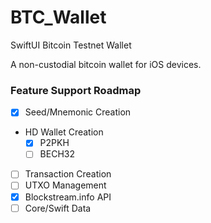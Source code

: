 # BTC_Wallet
SwiftUI Bitcoin Testnet Wallet

A non-custodial bitcoin wallet for iOS devices.

### Feature Support Roadmap
  * [x] Seed/Mnemonic Creation
  * HD Wallet Creation
    * [x] P2PKH
    * [ ] BECH32
  * [ ] Transaction Creation
  * [ ] UTXO Management
  * [x] Blockstream.info API
  * [ ] Core/Swift Data
